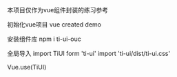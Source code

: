 本项目仅作为vue组件封装的练习参考

初始化vue项目 vue created demo

安装组件库 npm i ti-ui-ouc

全局导入 import TiUI form 'ti-ui' import 'ti-ui/dist/ti-ui.css'

Vue.use(TiUI)